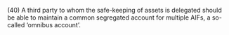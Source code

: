 (40) A third party to whom the safe-keeping of assets is delegated should be able to maintain a common segregated account for multiple AIFs, a so-called ‘omnibus account’.